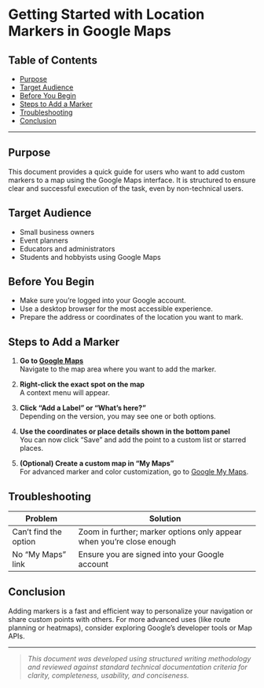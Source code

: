 # Getting Started with Location Markers in Google Maps

## Table of Contents
- [Purpose](#purpose)
- [Target Audience](#target-audience)
- [Before You Begin](#before-you-begin)
- [Steps to Add a Marker](#steps-to-add-a-marker)
- [Troubleshooting](#troubleshooting)
- [Conclusion](#conclusion)

---

## Purpose
This document provides a quick guide for users who want to add custom markers to a map using the Google Maps interface. It is structured to ensure clear and successful execution of the task, even by non-technical users.

## Target Audience
- Small business owners
- Event planners
- Educators and administrators
- Students and hobbyists using Google Maps

## Before You Begin
- Make sure you’re logged into your Google account.
- Use a desktop browser for the most accessible experience.
- Prepare the address or coordinates of the location you want to mark.

## Steps to Add a Marker
1. **Go to [Google Maps](https://maps.google.com)**  
   Navigate to the map area where you want to add the marker.

2. **Right-click the exact spot on the map**  
   A context menu will appear.

3. **Click “Add a Label” or “What’s here?”**  
   Depending on the version, you may see one or both options.

4. **Use the coordinates or place details shown in the bottom panel**  
   You can now click “Save” and add the point to a custom list or starred places.

5. **(Optional) Create a custom map in “My Maps”**  
   For advanced marker and color customization, go to [Google My Maps](https://www.google.com/maps/d/).

## Troubleshooting
| Problem | Solution |
|--------|----------|
| Can’t find the option | Zoom in further; marker options only appear when you’re close enough |
| No “My Maps” link | Ensure you are signed into your Google account |

## Conclusion
Adding markers is a fast and efficient way to personalize your navigation or share custom points with others. For more advanced uses (like route planning or heatmaps), consider exploring Google’s developer tools or Map APIs.

---

> _This document was developed using structured writing methodology and reviewed against standard technical documentation criteria for clarity, completeness, usability, and conciseness._
